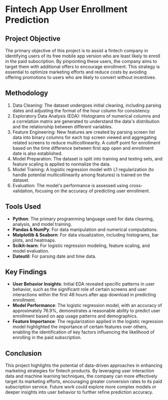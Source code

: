 # Fintech App User Enrollment Prediction

## Project Objective

The primary objective of this project is to assist a fintech company in identifying users of its free mobile app version who are least likely to enroll in the paid subscription. By pinpointing these users, the company aims to target them with additional offers to encourage enrollment. This strategy is essential to optimize marketing efforts and reduce costs by avoiding offering promotions to users who are likely to convert without incentives.

## Methodology

1. Data Cleaning: The dataset undergoes initial cleaning, including parsing dates and adjusting the format of the hour column for consistency.
2. Exploratory Data Analysis (EDA): Histograms of numerical columns and a correlation matrix are generated to understand the data's distribution and the relationship between different variables.
3. Feature Engineering: New features are created by parsing screen list data into binary columns for each top screen viewed and aggregating related screens to reduce multicollinearity. A cutoff point for enrollment based on the time difference between first app open and enrollment date is also established.
4. Model Preparation: The dataset is split into training and testing sets, and feature scaling is applied to normalize the data.
5. Model Training: A logistic regression model with L1 regularization (to handle potential multicollinearity among features) is trained on the dataset.
6. Evaluation: The model's performance is assessed using cross-validation, focusing on the accuracy of predicting user enrollment.

## Tools Used
- **Python**: The primary programming language used for data cleaning, analysis, and model training.
- **Pandas & NumPy**: For data manipulation and numerical computations.
- **Matplotlib & Seaborn**: For data visualization, including histograms, bar plots, and heatmaps.
- **Scikit-learn**: For logistic regression modeling, feature scaling, and model evaluation.
- **Dateutil**: For parsing date and time data.

## Key Findings

- **User Behavior Insights**: Initial EDA revealed specific patterns in user behavior, such as the significant role of certain screens and user interactions within the first 48 hours after app download in predicting enrollment.
- **Model Performance**: The logistic regression model, with an accuracy of approximately 76.9%, demonstrates a reasonable ability to predict user enrollment based on app usage patterns and demographics.
- **Feature Importance**: The regularization applied in the logistic regression model highlighted the importance of certain features over others, enabling the identification of key factors influencing the likelihood of enrolling in the paid subscription.

## Conclusion

This project highlights the potential of data-driven approaches in enhancing marketing strategies for fintech products. By leveraging user interaction data and machine learning techniques, the company can more effectively target its marketing efforts, encouraging greater conversion rates to its paid subscription service. Future work could explore more complex models or deeper insights into user behavior to further refine prediction accuracy.
